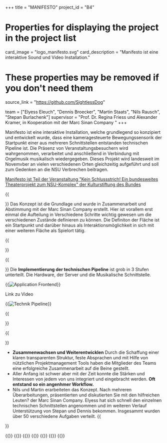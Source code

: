 +++
title = "MANIFESTO"
project_id = "B4"

# Properties for displaying the project in the project list
card_image = "logo_manifesto.svg"
card_description = "Manifesto ist eine interaktive Sound und Video Installation."


# These properties may be removed if you don't need them
source_link = "https://github.com/SightlessDog"


team = ["Elyess Eleuch", "Dennis Broecker", "Martin Staats", "Nils Rausch", "Stepan Burlachenk"]
supervisor = "Prof. Dr. Regina Friess und Alexander Kramer, in Kooperation mit der Marc Sinan Company "
+++

Manifesto ist eine interaktive Installation, welche grundlegend so konzipiert und entwickelt wurde, dass eine kameragesteuerte Bewegungssensorik der Startpunkt einer aus mehreren Schnittstellen entstanden technischen Pipeline ist. Die Präsenz von Veranstaltungsbesuchern wird wahrgenommen, verarbeitet und anschließend in Verbindung mit Orgelmusik musikalisch wiedergegeben. Dieses Projekt wird landesweit im Novemvber an vielen verschiedenen Orten gleichzeitig aufgeführt und soll zum Gedenken an die NSU Verbrechen beitragen.

[Manifesto ist Teil der Veranstaltung "Kein Schlussstrich! Ein bundesweites Theaterprojekt zum NSU-Komplex" der Kulturstiftung des Bundes](https://www.kulturstiftung-des-bundes.de/de/projekte/buehne_und_bewegung/detail/kein_schlussstrich.html)

{{<section title="Konzept und Vorbereitung">}}
Das Konzept ist die Grundlage und wurde in Zusammenarbeit und Abstimmung mit der Marc Sinan Company erstellt. Hier ist vorallem erst einmal die Aufteilung in Verschiedene Schritte wichtig gewesen um die verschiedenen Zustände definieren zu können. Die Definiton der Fläche ist ein Startpunkt und darüber hinaus als Interaktionsmöglichkeit in sich mit einer weiteren Fläche als Spielort tätig.

{{</section>}}

<!--{{<quote source="https://developer.mozilla.org/en-US/docs/Web/HTML/Element/blockquote" caption="me">}}
yeet
{{</quote>}} -->

{{<section title="Technische Umgebung">}}
Die **Implementierung der technischen Pipeline** ist grob in 3 Stufen unterteilt.
Die Hardware, der Server und die Musikalische Schnittstelle.

{{<image src="man_frontend_start.png" alt="Application Frontend" caption="Application Frontend">}}

Link zu Video

{{<image src="man_pipeline.png" alt="Technik Pipeline" caption="Technik Pipeline" >}}

{{</section >}}

{{<section title="Das Team">}}

- **Zusammenwachsen und Weiterentwicklen** Durch die Schaffung einer klaren transparenten Struktur, feste Absprachen und mit Hilfe von nützlichen Projektmanagement Tools haben die Mitglieder des Teams eine erfolgreiche Zusammenarbeit auf die Beine gestellt.
- Aller Anfang ist schwer aber mit der Zeit konnte die Stärken und Interessen von jedem von uns integriert und eingebracht werden. **Oft entstand so ein angenhmer Workflow.**
- Nils und Martin erarbeiteten das Konzept. Nach mehreren Überarbeitungen, präsentierten und diskutierten Sie mit den hilfreichen Leuten? der Marc Sinan Company. Elyess hat sich schnell den einzelnen technischen Schnittstellen angenommen und im weiteren Verlauf Unterstützung von Stepan und Dennis bekommen. Insgesammt wurden über 50 verschiedene Aufgaben verteilt.
  {{</section >}}

{{<gallery>}}
{{<team-member image="man_elyess.jpg" name="Elyess Eleuch">}}
{{<team-member image="man_dennis.jpg" name="Dennis Broecker">}}
{{<team-member image="man_martin.jpg" name="Martin Staats">}}
{{<team-member image="man_nils.jpg" name="Nils Rausch">}}
{{<team-member image="man_stepan.jpg" name="Stepan Burlachenko">}}
{{</gallery>}}
